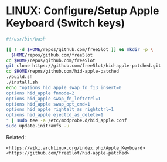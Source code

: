 # LINUX: Configure/Setup Apple Keyboard (Switch keys)

```sh
#!/usr/bin/bash

[[ ! -d $HOME/repos/github.com/free5lot ]] && mkdir -p \
  $HOME/repos/github.com/free5lot
cd $HOME/repos/github.com/free5lot
git clone https://github.com/free5lot/hid-apple-patched.git
cd $HOME/repos/github.com/hid-apple-patched
./build.sh
./install.sh
echo "options hid_apple swap_fn_f13_insert=0
options hid_apple fnmode=2
options hid_apple swap_fn_leftctrl=1
options hid_apple swap_opt_cmd=1
options hid_apple rightalt_as_rightctrl=1
options hid_apple ejectcd_as_delete=1
" | sudo tee -a /etc/modprobe.d/hid_apple.conf
sudo update-initramfs -u
```

Related:

    <https://wiki.archlinux.org/index.php/Apple_Keyboard>
    <https://github.com/free5lot/hid-apple-patched>
